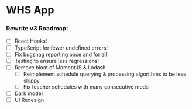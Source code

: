 # WHS App

### Rewrite v3 Roadmap:

- [ ] React Hooks!
- [ ] TypeScript for fewer undefined errors!
- [ ] Fix bugsnag reporting once and for all
- [ ] Testing to ensure less regressions!
- [ ] Remove bloat of MomentJS & Lodash
  - [ ] Reimplement schedule querying & processing algorithms to be less sloppy
  - [ ] Fix teacher schedules with many consecutive mods
- [ ] Dark mode!
- [ ] UI Redesign
